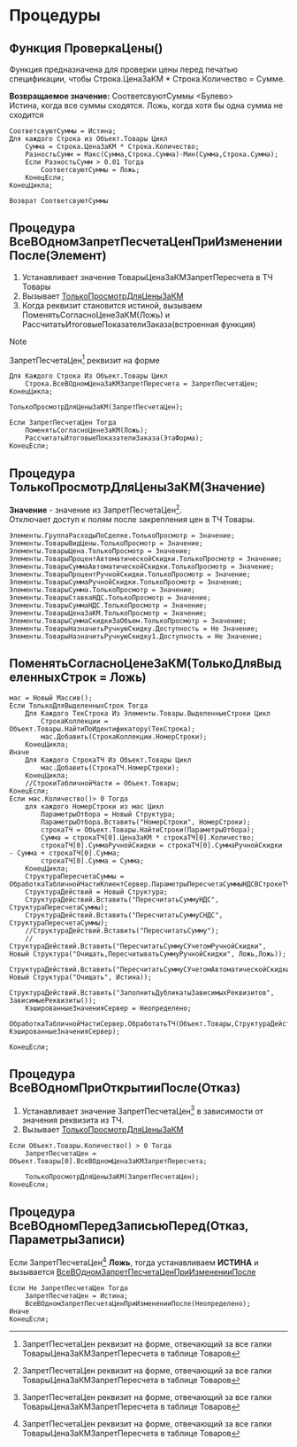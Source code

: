 # Процедуры

## Функция ПроверкаЦены()
Функция предназначена для проверки цены перед печатью спецификации, чтобы Строка.ЦенаЗаКМ * Строка.Количество = Сумме.

**Возвращаемое значение:** СоответсвуютСуммы <Булево>  
Истина, когда все суммы сходятся. Ложь, когда хотя бы одна сумма не сходится
```
СоответсвуютСуммы = Истина;
Для каждого Строка из Объект.Товары Цикл
    Сумма = Строка.ЦенаЗаКМ * Строка.Количество;
    РазностьСумм = Макс(Сумма,Строка.Сумма)-Мин(Сумма,Строка.Сумма);
    Если РазностьСумм > 0.01 Тогда
	    СоответсвуютСуммы = Ложь;		
    КонецЕсли;
КонецЦикла;	

Возврат СоответсвуютСуммы  
```

## Процедура ВсеВОдномЗапретПесчетаЦенПриИзмененииПосле(Элемент)
1. Устанавливает значение ТоварыЦенаЗаКМЗапретПересчета в ТЧ Товары
2. Вызывает [ТолькоПросмотрДляЦеныЗаКМ](#процедура-толькопросмотрдляценызакмзначение)
3. Когда реквизит становится истиной, вызываем ПоменятьСогласноЦенеЗаКМ(Ложь) и РассчитатьИтоговыеПоказателиЗаказа(встроенная функция)

> [!NOTE]
> ЗапретПесчетаЦен[^1] реквизит на форме


```
Для Каждого Строка Из Объект.Товары Цикл
	Строка.ВсеВОдномЦенаЗаКМЗапретПересчета = ЗапретПесчетаЦен;
КонецЦикла;	

ТолькоПросмотрДляЦеныЗаКМ(ЗапретПесчетаЦен);

Если ЗапретПесчетаЦен Тогда
	ПоменятьСогласноЦенеЗаКМ(Ложь); 
	РассчитатьИтоговыеПоказателиЗаказа(ЭтаФорма);
КонецЕсли;
```

## Процедура ТолькоПросмотрДляЦеныЗаКМ(Значение)
**Значение** - значение из ЗапретПесчетаЦен[^1].  
Отключает доступ к полям после закрепления цен в ТЧ Товары.

```
Элементы.ГруппаРасходыПоСделке.ТолькоПросмотр = Значение;	
Элементы.ТоварыВидЦены.ТолькоПросмотр = Значение;
Элементы.ТоварыЦена.ТолькоПросмотр = Значение;
Элементы.ТоварыПроцентАвтоматическойСкидки.ТолькоПросмотр = Значение;
Элементы.ТоварыСуммаАвтоматическойСкидки.ТолькоПросмотр = Значение;    
Элементы.ТоварыПроцентРучнойСкидки.ТолькоПросмотр = Значение;
Элементы.ТоварыСуммаРучнойСкидки.ТолькоПросмотр = Значение;
Элементы.ТоварыСумма.ТолькоПросмотр = Значение;
Элементы.ТоварыСтавкаНДС.ТолькоПросмотр = Значение;
Элементы.ТоварыСуммаНДС.ТолькоПросмотр = Значение;
Элементы.ТоварыЦенаЗаКМ.ТолькоПросмотр = Значение;       
Элементы.ТоварыСуммаСкидкиЗаОбъем.ТолькоПросмотр = Значение; 
Элементы.ТоварыНазначитьРучнуюСкидку.Доступность = Не Значение;
Элементы.ТоварыНазначитьРучнуюСкидку1.Доступность = Не Значение;
```


## ПоменятьСогласноЦенеЗаКМ(ТолькоДляВыделенныхСтрок = Ложь)
	
```
мас = Новый Массив();
Если ТолькоДляВыделенныхСтрок Тогда
	Для Каждого ТекСтрока Из Элементы.Товары.ВыделенныеСтроки Цикл
		СтрокаКоллекции = Объект.Товары.НайтиПоИдентификатору(ТекСтрока);
		мас.Добавить(СтрокаКоллекции.НомерСтроки);
	КонецЦикла;
Иначе
	Для Каждого СтрокаТЧ Из Объект.Товары Цикл
		мас.Добавить(СтрокаТЧ.НомерСтроки);
	КонецЦикла;
	//СтрокиТабличнойЧасти = Объект.Товары;
КонецЕсли;
Если мас.Количество()> 0 Тогда
	для каждого НомерСтроки из мас Цикл 
		ПараметрыОтбора = Новый Структура;
		ПараметрыОтбора.Вставить("НомерСтроки", НомерСтроки);
		строкаТЧ = Объект.Товары.НайтиСтроки(ПараметрыОтбора);
		Сумма = строкаТЧ[0].ЦенаЗаКМ * строкаТЧ[0].Количество;
		строкаТЧ[0].СуммаРучнойСкидки = строкаТЧ[0].СуммаРучнойСкидки - Сумма + строкаТЧ[0].Сумма;
		строкаТЧ[0].Сумма = Сумма;
	КонецЦикла;
	СтруктураПересчетаСуммы = ОбработкаТабличнойЧастиКлиентСервер.ПараметрыПересчетаСуммыНДСВСтрокеТЧ(Объект);
	СтруктураДействий = Новый Структура;
	СтруктураДействий.Вставить("ПересчитатьСуммуНДС", СтруктураПересчетаСуммы);
	СтруктураДействий.Вставить("ПересчитатьСуммуСНДС", СтруктураПересчетаСуммы);
	//СтруктураДействий.Вставить("ПересчитатьСумму");
	//СтруктураДействий.Вставить("ПересчитатьСуммуСУчетомРучнойСкидки", Новый Структура("Очищать,ПересчитыватьСуммуРучнойСкидки", Ложь,Ложь));
	СтруктураДействий.Вставить("ПересчитатьСуммуСУчетомАвтоматическойСкидки", Новый Структура("Очищать", Истина));
	СтруктураДействий.Вставить("ЗаполнитьДубликатыЗависимыхРеквизитов", ЗависимыеРеквизиты());
	КэшированныеЗначенияСервер = Неопределено;
	ОбработкаТабличнойЧастиСервер.ОбработатьТЧ(Объект.Товары,СтруктураДействий, КэшированныеЗначенияСервер); 
	
КонецЕсли;
```


## Процедура ВсеВОдномПриОткрытииПосле(Отказ)
1. Устанавливает значение ЗапретПесчетаЦен[^1] в зависимости от значения реквизита из ТЧ.
2. Вызывает [ТолькоПросмотрДляЦеныЗаКМ](#процедура-толькопросмотрдляценызакмзначение)

```	
Если Объект.Товары.Количество() > 0 Тогда
	ЗапретПесчетаЦен = Объект.Товары[0].ВсеВОдномЦенаЗаКМЗапретПересчета;

	ТолькоПросмотрДляЦеныЗаКМ(ЗапретПесчетаЦен);	
КонецЕсли;
```



## Процедура ВсеВОдномПередЗаписьюПеред(Отказ, ПараметрыЗаписи)
Если ЗапретПесчетаЦен[^1] **Ложь**, тогда устанавливаем **ИСТИНА** и вызывается [ВсеВОдномЗапретПесчетаЦенПриИзмененииПосле](#процедура-всеводномзапретпесчетаценприизменениипослеэлемент)
```
Если Не ЗапретПесчетаЦен Тогда
	ЗапретПесчетаЦен = Истина;
	ВсеВОдномЗапретПесчетаЦенПриИзмененииПосле(Неопределено);
Иначе
КонецЕсли; 
```

[^1]:ЗапретПесчетаЦен реквизит на форме, отвечающий за все галки ТоварыЦенаЗаКМЗапретПересчета в таблице Товаров
